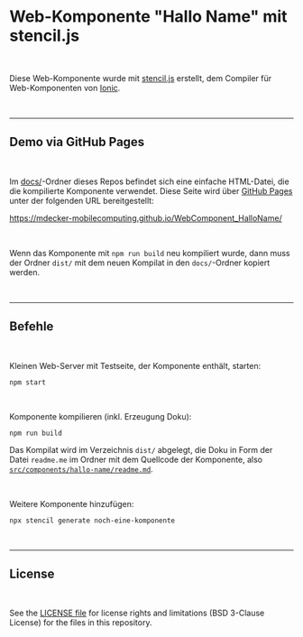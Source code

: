 # Web-Komponente "Hallo Name" mit stencil.js #

<br>

Diese Web-Komponente wurde mit [stencil.js](https://stenciljs.com/) erstellt,
dem Compiler für Web-Komponenten von [Ionic](ionicframework.com/).

<br>

----

## Demo via GitHub Pages ##

<br>

Im [docs/](docs)-Ordner dieses Repos befindet sich eine einfache HTML-Datei, die die kompilierte Komponente
verwendet. Diese Seite wird über [GitHub Pages](https://pages.github.com/) unter der folgenden URL bereitgestellt:

https://mdecker-mobilecomputing.github.io/WebComponent_HalloName/

<br>

Wenn das Komponente mit `npm run build` neu kompiliert wurde, dann muss der Ordner `dist/` mit dem neuen
Kompilat in den `docs/`-Ordner kopiert werden.

<br>

----

## Befehle ##

<br>

Kleinen Web-Server mit Testseite, der Komponente enthält, starten:
```
npm start
```

<br>

Komponente kompilieren (inkl. Erzeugung Doku):
```
npm run build
```
Das Kompilat wird im Verzeichnis `dist/` abgelegt, die Doku in Form der Datei `readme.me`
im Ordner mit dem Quellcode der Komponente, also
[`src/components/hallo-name/readme.md`](src/components/hallo-name/readme.md).

<br>

Weitere Komponente hinzufügen:
```
npx stencil generate noch-eine-komponente
```

<br>

----

## License ##

<br>

See the [LICENSE file](LICENSE.md) for license rights and limitations (BSD 3-Clause License) for the files in this repository.

<br>

